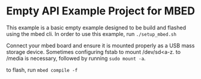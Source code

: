 # Empty API Example Project for MBED

This example is a basic empty example designed to be build and flashed using
the mbed cli. In order to use this example, run `./setup_mbed.sh`

Connect your mbed board and ensure it is mounted properly as a USB mass storage
device. Sometimes configuring fstab to mount /dev/sd<a-z. to /media is necessary,
followed by running `sudo mount -a`.

to flash, run `mbed compile -f`
